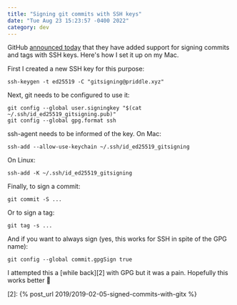 ```yaml
---
title: "Signing git commits with SSH keys"
date: "Tue Aug 23 15:23:57 -0400 2022"
category: dev
---
```


GitHub [announced today][1] that they have added support for signing commits
and tags with SSH keys. Here's how I set it up on my Mac.

First I created a new SSH key for this purpose:

```
ssh-keygen -t ed25519 -C "gitsigning@priddle.xyz"
```

Next, git needs to be configured to use it:

```
git config --global user.signingkey "$(cat ~/.ssh/id_ed25519_gitsigning.pub)"
git config --global gpg.format ssh
```

ssh-agent needs to be informed of the key. On Mac:

```
ssh-add --allow-use-keychain ~/.ssh/id_ed25519_gitsigning
```

On Linux:

```
ssh-add -K ~/.ssh/id_ed25519_gitsigning
```

Finally, to sign a commit:

```
git commit -S ...
```

Or to sign a tag:

```
git tag -s ...
```

And if you want to always sign (yes, this works for SSH in spite of the GPG
name):

```
git config --global commit.gpgSign true
```

I attempted this a [while back][2] with GPG but it was a pain. Hopefully this
works better 🤞

[1]: https://github.blog/changelog/2022-08-23-ssh-commit-verification-now-supported/
[2]: {% post_url 2019/2019-02-05-signed-commits-with-gitx %}
